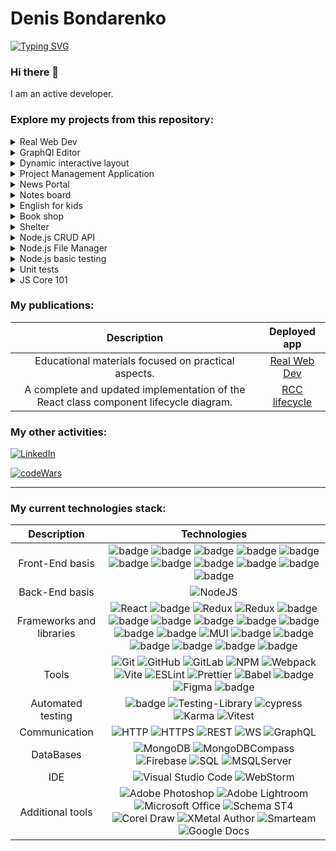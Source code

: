 <!--
**ExIxIxS/ExIxIxS** is a ✨ _special_ ✨ repository because its `README.md` (this file) appears on your GitHub profile.
-->
# Denis Bondarenko
[![Typing SVG](https://readme-typing-svg.demolab.com?font=Arial&size=28&pause=1000&color=000000&vCenter=true&width=450&height=40&lines=Front-End+developer;Full-Stack+developer;Technical-writer)](https://git.io/typing-svg)

### Hi there 👋
I am an active developer.

### Explore my projects from this repository:


<details><summary>Real Web Dev</summary>
  <br>

  | Description | Deployed app | Repository | Technologies stack |
  | :---: | :---: | :---: | :---: |
  | An educational full-stack application focused on Front-end development, with an emphasis on practical aspects. | [Real Web Dev](https://real-web-dev.vercel.app/) |  not public | Next.Js, Node.Js, React, TypeScript, Ramda, Date-fns, React-markdown, MongoDB, mongoose,   MongoDBCompass, framer-motion, REST API, HTML5, MUI, CSS-in-JS, Markdown, Git, Githab, Obsidian, Jest, React testing library, RDW |

![image](https://github.com/user-attachments/assets/77314f28-e647-4baa-a31c-75518a48d68a)


</details>

<details><summary>GraphQl Editor</summary>
  <br>

  | Description | Deployed app | Repository | Technologies stack |
  | :---: | :---: | :---: | :---: |
  | React application that is a playground/IDE for StarWars GraphQL API requests. The project was created in collaboration of a 3 developers team: [Demo Video](https://www.youtube.com/watch?v=DMVelvvaQA8) | [StarWars GraphQL](https://rsschool-graphiql.netlify.app) |  [StarWars GraphQL](https://github.com/ExIxIxS/react-graphql-editor) | React, TypeScript, Redux + Redux toolkit, Codemirror, Mui, Firebase, i18next, Sass, GraphQl, Vite, RDW |

![image](https://github.com/ExIxIxS/ExIxIxS/assets/106703414/989c3ef9-e30d-41b3-afe1-25f2d7b05b62)

</details>

<details><summary>Dynamic interactive layout</summary>
  <br>

  | Description | Deployed app | Repository | Technologies stack |
  | :---: | :---: | :---: | :---: |
  | React application that will recursively render any cross-elements interactive layout based on provided from a JSON-server definition that consists of known elements types | localhost deploy only because of JSON-server |  [React Dynamic Layout](https://github.com/ExIxIxS/react-dynamic-layout) | React, TypeScript, Redux + Redux Toolkit, JSON-server, HTML5, CSS3 |

![image](https://github.com/ExIxIxS/ExIxIxS/assets/106703414/263a6b50-260c-487e-b688-63cc591b5991)

</details>

<details><summary>Project Management Application</summary>
  <br>

  | Description | Deployed app | Repository | Technologies stack |
  | :---: | :---: | :---: | :---: |
  | Angular project management application with advanced localization, interface customization options and interactive features | temporarily not available | [PMA NG App](https://github.com/ExIxIxS/PMA_FrontEnd) | Angular, TypeScript, RxJS, Angular material, REST API, HTML5, SASS, Karma |

  ![Screenshot 2023-02-25 153838](https://user-images.githubusercontent.com/106703414/221362861-66f7d008-50da-4f6b-b709-7dfcfd91d93d.jpg)

</details>

<details><summary>News Portal</summary>
  <br>

  | Description | Deployed app | Repository | Technologies stack |
  | :---: | :---: | :---: | :---: |
  | TypeScript News API app with original style | localhost deploy only because of API key license | [News API](https://github.com/ExIxIxS/TS_News_API) | TypeScript, WebPack, HTML5, CSS |

  ![image](https://user-images.githubusercontent.com/106703414/200328484-abbcb005-d323-49e1-98b4-50dfa6f29aad.png)
</details>

<details><summary>Notes board</summary>
  <br>

  | Description | Deployed app | Repository | Technologies stack |
  | :---: | :---: | :---: | :---: |
  | VanillaJS app based on advanced class components approach | [Notes board](https://exixixs.github.io/notes_board/) |  [Notes board](https://github.com/ExIxIxS/notes_board) | JavaScript, HTML5, SASS, BEM, RDW |

  ![image](https://github.com/ExIxIxS/ExIxIxS/assets/106703414/c7c4ee76-d64c-4406-be78-6bfc7149fff5)

</details>

<details><summary>English for kids</summary>
  <br>

  | Description | Deployed app | Repository | Technologies stack |
  | :---: | :---: | :---: | :---: |
  | All-ages friendly VanillaJS application  with interactive learning modes and statistic |  [English for kids](https://exixixs.github.io/english_for_kids_app/) | [English for kids](https://github.com/ExIxIxS/english_for_kids) | JavaScript, WebPack, HTML5, CSS |

  ![Screenshot 2022-10-17 141612-02](https://user-images.githubusercontent.com/106703414/196179615-5544872f-47b5-4ab6-9533-5a604978bb8b.jpg)
  
</details>

<details><summary>Book shop</summary>
  <br>

  | Description | Deployed app | Repository | Technologies stack |
  | :---: | :---: | :---: | :---: |
  | Simple and elegant shop VanillaJS application |  [Book MooD](https://exixixs.github.io/book_shop/pages/main/) | [Book MooD](https://github.com/ExIxIxS/book_shop) | JavaScript, HTML5, CSS |

  ![Screenshot 2023-02-28 185403](https://user-images.githubusercontent.com/106703414/221940170-af8c1e14-37e5-45b9-9452-a992d0308c0a.jpg)

</details>

<details><summary>Shelter</summary>
  <br>

  | Description | Deployed app | Repository | Technologies stack |
  | :---: | :---: | :---: | :---: |
  | Cozy VanillaJS application with adaptive layot implemented in strict accordance with the designer's Figma layout  | [Shelter](https://exixixs.github.io/shelter/pages/main/) | [Shelter](https://github.com/ExIxIxS/shelter) | Figma, JavaScript, HTML5, CSS |

  ![Screenshot 2023-02-28 190742](https://user-images.githubusercontent.com/106703414/221941778-9ae91092-c4df-4aee-8451-2c8930a45d64.jpg)
</details>

<details><summary>Node.js CRUD API</summary>
  <br>

  | Description | Deployed app | Repository | Technologies stack |
  | :---: | :---: | :---: | :---: |
  | Node.js simple CRUD API application uses modern Node.js features | --- | [CRUD API](https://github.com/ExIxIxS/NodeJS-CRUD-API) | Node.js, REST API |

</details>

<details><summary>Node.js File Manager</summary>
  <br>

  | Description | Deployed app | Repository | Technologies stack |
  | :---: | :---: | :---: | :---: |
  | Node.js File Manager application with basic file operations and uses modern Node.js features | --- | [File Manager](https://github.com/ExIxIxS/nodejs_file_manager) | Node.js |

</details>

<details><summary>Node.js basic testing</summary>
  <br>

  | Description | Deployed app | Repository | Technologies stack |
  | :---: | :---: | :---: | :---: |
  | My own implementation different tests for provided ready-to-use Node.js modules | --- | [Basic testing](https://github.com/ExIxIxS/nodeJS-basic-testing) | Node.js, Jest |

</details>

<details><summary>Unit tests</summary>
  <br>

  | Description | Deployed app | Repository | Technologies stack |
  | :---: | :---: | :---: | :---: |
  | My custom implementation of the part of lodash library in TDD workflow with unit test coverage | --- | [Unit Tests](https://github.com/ExIxIxS/unit_tests/tree/TDD-workflow) | JavaScript, Jest, JSDoc |
</details>

<details><summary>JS Core 101</summary>
  <br>

  | Description | Deployed app | Repository | Technologies stack |
  | :---: | :---: | :---: | :---: |
  | Essential and powerful JS Core exercises with my own solutions | --- | [JS Core 101](https://github.com/ExIxIxS/core-js-101) | JavaScript |
</details>

### My publications:

  | Description | Deployed app |
  | :---: | :---: |
  | Educational materials focused on practical aspects. |  [Real Web Dev](https://real-web-dev.vercel.app/)  | 
  | A complete and updated implementation of the React class component lifecycle diagram. | [RCC lifecycle](https://exixixs.github.io/react_component_lifecycle/) |

### My other activities:
[![LinkedIn](https://img.shields.io/badge/LinkedIn-0077B5?style=for-the-badge&logo=linkedin&logoColor=white)](http://linkedin.com/in/denis-bondarenko-pl)

[![codeWars](https://www.codewars.com/users/ExIxIxS/badges/small?theme=light)](https://www.codewars.com/users/ExIxIxS)

__________________________________

### My current technologies stack:
  | Description | Technologies |
  | :---: | :---: |
  | Front-End basis | ![badge](https://img.shields.io/badge/JavaScript-323330?style=for-the-badge&logo=javascript&logoColor=F7DF1E) ![badge](https://img.shields.io/badge/TypeScript-007ACC?style=for-the-badge&logo=typescript&logoColor=white) ![badge](https://img.shields.io/badge/HTML5-E34F26?style=for-the-badge&logo=html5&logoColor=white) ![badge](https://img.shields.io/badge/CSS3-1572B6?style=for-the-badge&logo=css3&logoColor=white) ![badge](https://img.shields.io/badge/Sass-CC6699?style=for-the-badge&logo=sass&logoColor=white) ![badge](https://img.shields.io/badge/CSS_in_JS-CC6699?style=for-the-badge&logo=csswizardry&logoColor=white) ![badge](https://img.shields.io/badge/Styled_components-CC6699?style=for-the-badge&logo=styledcomponents&logoColor=white) ![badge](https://img.shields.io/badge/json-5E5C5C?style=for-the-badge&logo=json&logoColor=white) ![badge](https://img.shields.io/badge/bem-6DA55F?style=for-the-badge&logo=bem&logoColor=white) ![badge](https://img.shields.io/badge/rwd-6DA55F?style=for-the-badge&logo=rwd&logoColor=white) ![badge](https://img.shields.io/badge/markdown-5E5C5C?style=for-the-badge&logo=markdown&logoColor=white) |
  | Back-End basis | ![NodeJS](https://img.shields.io/badge/node.js-6DA55F?style=for-the-badge&logo=node.js&logoColor=white) |
  | Frameworks and libraries | ![React](https://img.shields.io/badge/react-%2320232a.svg?style=for-the-badge&logo=react&logoColor=%2361DAFB) ![badge](https://img.shields.io/badge/next.js-FFFFFF?style=for-the-badge&logo=nextdotjs&logoColor=black) ![Redux](https://img.shields.io/badge/redux-%23593d88.svg?style=for-the-badge&logo=redux&logoColor=white) ![Redux](https://img.shields.io/badge/redux_toolkit-%23593d88.svg?style=for-the-badge&logo=redux&logoColor=white) ![badge](https://img.shields.io/badge/i18next-FFFFFF?style=for-the-badge&logo=i18next&logoColor=26A69A) ![badge](https://img.shields.io/badge/react_hook_form-EC5990?style=for-the-badge&logo=reacthookform&logoColor=white) ![badge](https://img.shields.io/badge/yup-FFAE1A?style=for-the-badge&logo=yup&logoColor=white) ![badge](https://img.shields.io/badge/axios-5A29E4?style=for-the-badge&logo=axios&logoColor=white) ![badge](https://img.shields.io/badge/ag_grid-0072EF?style=for-the-badge&logo=agdotgrid&logoColor=white) ![badge](https://img.shields.io/badge/tanStack_query-FF4154?style=for-the-badge&logo=reactquery&logoColor=white) ![badge](https://img.shields.io/badge/ramda-C925D1?style=for-the-badge&logo=ramda&logoColor=white) ![badge](https://img.shields.io/badge/date_fns-770C56?style=for-the-badge&logo=datefns&logoColor=white) ![MUI](https://img.shields.io/badge/MUI-%230081CB.svg?style=for-the-badge&logo=mui&logoColor=white) ![badge](https://img.shields.io/badge/bootstrap-230081CB?style=for-the-badge&logo=bootstrap&logoColor=white) ![badge](https://img.shields.io/badge/framer_motion-0055FF?style=for-the-badge&logo=framer&logoColor=white) ![badge](https://img.shields.io/badge/gsap-88CE02?style=for-the-badge&logo=greensock&logoColor=white) ![badge](https://img.shields.io/badge/Angular-DD0031?style=for-the-badge&logo=angular&logoColor=white) ![badge](https://img.shields.io/badge/rxjs-%23B7178C.svg?style=for-the-badge&logo=reactivex&logoColor=white) ![badge](https://img.shields.io/badge/angular_material-%230081CB.svg?style=for-the-badge&logo=materialdesign&logoColor=white) |
  | Tools | ![Git](https://img.shields.io/badge/git-%23F05033.svg?style=for-the-badge&logo=git&logoColor=white) ![GitHub](https://img.shields.io/badge/github-%23121011.svg?style=for-the-badge&logo=github&logoColor=white) ![GitLab](https://img.shields.io/badge/gitlab-%23121011.svg?style=for-the-badge&logo=gitlab&logoColor=white) ![NPM](https://img.shields.io/badge/NPM-%23CB3837.svg?style=for-the-badge&logo=npm&logoColor=white) ![Webpack](https://img.shields.io/badge/webpack-%238DD6F9.svg?style=for-the-badge&logo=webpack&logoColor=black) ![Vite](https://img.shields.io/badge/vite-%23646CFF.svg?style=for-the-badge&logo=vite&logoColor=white) ![ESLint](https://img.shields.io/badge/ESLint-4B3263?style=for-the-badge&logo=eslint&logoColor=white) ![Prettier](https://img.shields.io/badge/Prettier-4B3263?style=for-the-badge&logo=prettier&logoColor=white) ![Babel](https://img.shields.io/badge/Babel-4B3263?style=for-the-badge&logo=babel&logoColor=white)  ![badge](https://img.shields.io/badge/Stylelint-CC6699?style=for-the-badge&logo=stylelint&logoColor=white) ![Figma](https://img.shields.io/badge/figma-%23F24E1E.svg?style=for-the-badge&logo=figma&logoColor=white) ![badge](https://img.shields.io/badge/chrome_devtools-4285F4?style=for-the-badge&logo=chromewebstore&logoColor=white) |
  | Automated  testing | ![badge](https://img.shields.io/badge/Jest-C21325?style=for-the-badge&logo=jest&logoColor=white) ![Testing-Library](https://img.shields.io/badge/Testing_Library-%23E33332?style=for-the-badge&logo=testing-library&logoColor=white) ![cypress](https://img.shields.io/badge/-cypress-%23E5E5E5?style=for-the-badge&logo=cypress&logoColor=058a5e) ![Karma](https://img.shields.io/badge/Karma-%23E33332?style=for-the-badge&logo=karma&logoColor=white) ![Vitest](https://img.shields.io/badge/Vitest-6E9F18?style=for-the-badge&logo=vitest&logoColor=white) |
  | Communication | ![HTTP](https://img.shields.io/badge/HTTP-1572B6?style=for-the-badge&logo=http&logoColor=white) ![HTTPS](https://img.shields.io/badge/HTTPS-1572B6?style=for-the-badge&logo=https&logoColor=white) ![REST](https://img.shields.io/badge/REST-1572B6?style=for-the-badge&logo=rest&logoColor=white) ![WS](https://img.shields.io/badge/Web_Socket-1572B6?style=for-the-badge&logo=web-socket&logoColor=white) ![GraphQL](https://img.shields.io/badge/-GraphQL-E10098?style=for-the-badge&logo=graphql&logoColor=white) |
  | DataBases | ![MongoDB](https://img.shields.io/badge/MongoDB-%234ea94b.svg?style=for-the-badge&logo=mongodb&logoColor=white) ![MongoDBCompass](https://img.shields.io/badge/MongoDB_Compass-%234ea94b.svg?style=for-the-badge&logo=mongodb&logoColor=white) ![Firebase](https://img.shields.io/badge/Firebase-DD2C00?style=for-the-badge&logo=Firebase&logoColor=white) ![SQL](https://img.shields.io/badge/SQL-4479A1?style=for-the-badge&logo=mysql&logoColor=white) ![MSQLServer](https://img.shields.io/badge/MSQLServer-4479A1?style=for-the-badge&logo=mysql&logoColor=white) |
  | IDE | ![Visual Studio Code](https://img.shields.io/badge/Visual%20Studio%20Code-0078d7.svg?style=for-the-badge&logo=visual-studio-code&logoColor=white) ![WebStorm](https://img.shields.io/badge/WebStorm-000000.svg?style=for-the-badge&logo=WebStorm&logoColor=white) |
  | Additional tools | ![Adobe Photoshop](https://img.shields.io/badge/adobe%20photoshop-%2331A8FF.svg?style=for-the-badge&logo=adobe%20photoshop&logoColor=white) ![Adobe Lightroom](https://img.shields.io/badge/Adobe%20Lightroom-31A8FF.svg?style=for-the-badge&logo=Adobe%20Lightroom&logoColor=white) ![Microsoft Office](https://img.shields.io/badge/Microsoft_Office-D83B01?style=for-the-badge&logo=microsoft-office&logoColor=white) ![Schema ST4](https://img.shields.io/badge/Schema_ST4-1572B6?style=for-the-badge&logo=Schema-ST4&logoColor=white) ![Corel Draw](https://img.shields.io/badge/corel_draw-000000?style=for-the-badge&logo=coreldraw&logoColor=white) ![XMetal Author](https://img.shields.io/badge/XMetal_Author-1572B6?style=for-the-badge&logo=XMetal-Author&logoColor=white) ![Smarteam](https://img.shields.io/badge/Smarteam-1572B6?style=for-the-badge&logo=Smarteam&logoColor=white) ![Google Docs](https://img.shields.io/badge/Google_Docs-4285F4?style=for-the-badge&logo=googledocs&logoColor=white)  |

